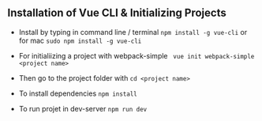 ## Installation of Vue CLI & Initializing Projects

* Install by typing in command line / terminal
```npm install -g vue-cli``` or for mac ```sudo npm install -g vue-cli```

* For initialiizing a project with webpack-simple
``` vue init webpack-simple <project name>```

* Then go to the project folder with ```cd <project name> ```

* To install dependencies ```npm install```

* To run projet in dev-server ```npm run dev```